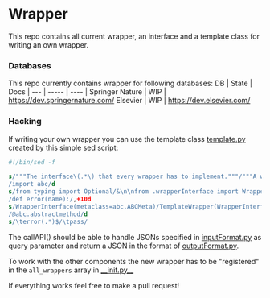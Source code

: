# Wrapper
This repo contains all current wrapper, an interface and a template class for writing an own wrapper.

### Databases
This repo currently contains wrapper for following databases:
DB  | State | Docs |
--- | ----- | ---- |
Springer Nature | WIP | <https://dev.springernature.com/>
Elsevier | WIP | <https://dev.elsevier.com/>

### Hacking
If writing your own wrapper you can use the template class [template.py](template.py) created by this simple sed script:
```sed
#!/bin/sed -f

s/"""The interface\(.*\) that every wrapper has to implement."""/"""A wrapper\1 for the <DATABASE> API."""/
/import abc/d
s/from typing import Optional/&\n\nfrom .wrapperInterface import WrapperInterface/
/def error(name):/,+10d
s/WrapperInterface(metaclass=abc.ABCMeta)/TemplateWrapper(WrapperInterface)/
/@abc.abstractmethod/d
s/\terror(.*)$/\tpass/
```

The callAPI() should be able to handle JSONs specified in [inputFormat.py](inputFormat.py) as query parameter and return a JSON in the format of [outputFormat.py](outputFormat.py).

To work with the other components the new wrapper has to be "registered" in the `all_wrappers` array in [\_\_init.py\_\_](__init__.py)

If everything works feel free to make a pull request!
